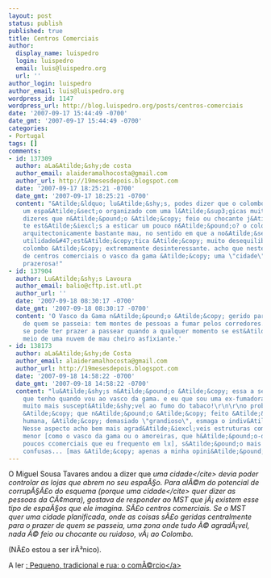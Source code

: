 ```yaml
---
layout: post
status: publish
published: true
title: Centros Comerciais
author:
  display_name: luispedro
  login: luispedro
  email: luis@luispedro.org
  url: ''
author_login: luispedro
author_email: luis@luispedro.org
wordpress_id: 1147
wordpress_url: http://blog.luispedro.org/posts/centros-comerciais
date: '2007-09-17 15:44:49 -0700'
date_gmt: '2007-09-17 15:44:49 -0700'
categories:
- Portugal
tags: []
comments:
- id: 137309
  author: aLa&Atilde;&shy;de costa
  author_email: alaideramalhocosta@gmail.com
  author_url: http://19mesesdepois.blogspot.com
  date: '2007-09-17 18:25:21 -0700'
  date_gmt: '2007-09-17 18:25:21 -0700'
  content: "&Atilde;&ldquo; lu&Atilde;&shy;s, podes dizer que o colombo &Atilde;&copy;
    um espa&Atilde;&sect;o organizado com uma l&Atilde;&sup3;gicas muito eficaz, mas
    dizeres que n&Atilde;&pound;o &Atilde;&copy; feio ou chocante j&Atilde;&iexcl;
    te est&Atilde;&iexcl;s a esticar um pouco n&Atilde;&pound;o? o colombo &Atilde;&copy;
    arquitectonicamente bastante mau, no sentido em que a no&Atilde;&sect;&Atilde;&pound;o
    utilidade&#47;est&Atilde;&copy;tica &Atilde;&copy; muito desequilibrada... \r\n\r\no
    colombo &Atilde;&copy; extremamente desinteressante. acho que neste em termos
    de centros comerciais o vasco da gama &Atilde;&copy; uma \"cidade\" muito mais
    prazerosa!"
- id: 137904
  author: Lu&Atilde;&shy;s Lavoura
  author_email: balio@cftp.ist.utl.pt
  author_url: ''
  date: '2007-09-18 08:30:17 -0700'
  date_gmt: '2007-09-18 08:30:17 -0700'
  content: 'O Vasco da Gama n&Atilde;&pound;o &Atilde;&copy; gerido para o prazer
    de quem se passeia: tem montes de pessoas a fumar pelos corredores. N&Atilde;&pound;o
    se pode ter prazer a passear quando a qualquer momento se est&Atilde;&iexcl; no
    meio de uma nuvem de mau cheiro asfixiante.'
- id: 138173
  author: aLa&Atilde;&shy;de Costa
  author_email: alaideramalhocosta@gmail.com
  author_url: http://19mesesdepois.blogspot.com
  date: '2007-09-18 14:58:22 -0700'
  date_gmt: '2007-09-18 14:58:22 -0700'
  content: "lu&Atilde;&shy;s n&Atilde;&pound;o &Atilde;&copy; essa a sensa&Atilde;&sect;&Atilde;&pound;o
    que tenho quando vou ao vasco da gama. e eu que sou uma ex-fumadora sou agora
    muito mais suscept&Atilde;&shy;vel ao fumo do tabaco!\r\n\r\no problema do colombo
    &Atilde;&copy; que n&Atilde;&pound;o &Atilde;&copy; feito &Atilde;&nbsp; escala
    humana, &Atilde;&copy; demasiado \"grandioso\", esmaga o indiv&Atilde;&shy;duo.
    Nesse aspecto acho bem mais agrad&Atilde;&iexcl;veis estruturas com uma escala
    menor [como o vasco da gama ou o amoreiras, que h&Atilde;&pound;o-de ser um dos
    poucos ccomerciais que eu frequento em lx], s&Atilde;&pound;o mais simples e menos
    confusas... [mas &Atilde;&copy; apenas a minha opini&Atilde;&pound;o...]"
---
```

<p>O Miguel Sousa Tavares andou a dizer que <cite>uma cidade<&#47;cite> devia poder controlar as lojas que abrem no seu espa&Atilde;&sect;o. Para al&Atilde;&copy;m do potencial de corrup&Atilde;&sect;&Atilde;&pound;o do esquema (porque <cite>uma cidade<&#47;cite> quer dizer as pessoas da C&Atilde;&cent;mara), gostava de responder ao MST que j&Atilde;&iexcl; existem esse tipo de espa&Atilde;&sect;os que ele imagina. S&Atilde;&pound;o centros comerciais. Se o MST quer uma cidade planificada, onde as coisas s&Atilde;&pound;o geridas centralmente para o prazer de quem se passeia, uma zona onde tudo &Atilde;&copy; agrad&Atilde;&iexcl;vel, nada &Atilde;&copy; feio ou chocante ou ruidoso, v&Atilde;&iexcl; ao Colombo.</p>
<p>(N&Atilde;&pound;o estou a ser ir&Atilde;&sup3;nico).</p>
<p>A ler <a href="http:&#47;&#47;blog.luispedro.org&#47;posts&#47;pequeno-tradicional-e-rua-o-comercio">: Pequeno, tradicional e rua: o com&Atilde;&copy;rcio<&#47;a></p>
